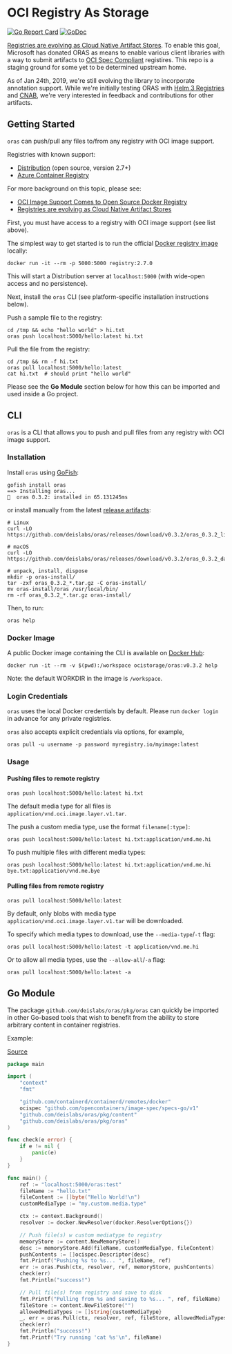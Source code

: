 # OCI Registry As Storage
[![Go Report Card](https://goreportcard.com/badge/github.com/deislabs/oras)](https://goreportcard.com/report/github.com/deislabs/oras)
[![GoDoc](https://godoc.org/github.com/deislabs/oras?status.svg)](https://godoc.org/github.com/deislabs/oras)

[Registries are evolving as Cloud Native Artifact Stores](https://stevelasker.blog/2019/01/25/cloud-native-artifact-stores-evolve-from-container-registries/). To enable this goal, Microsoft has donated ORAS as means to enable various client libraries with a way to submit artifacts to [OCI Spec Compliant](https://github.com/opencontainers/image-spec) registires. This repo is a staging ground for some yet to be determined upstream home. 

As of Jan 24th, 2019, we're still evolving the library to incorporate annotation support. While we're initially testing ORAS with [Helm 3 Registries](https://github.com/helm/community/blob/3689b3202e35361274241dc4ec188e1e6f1a2e53/proposals/helm-repo-container-registry-convergence/readme.md) and [CNAB](https://cnab.io), we're very interested in feedback and contributions for other artifacts. 


## Getting Started
`oras` can push/pull any files to/from any registry with OCI image support.

Registries with known support:

- [Distribution](https://github.com/docker/distribution) (open source, version 2.7+)
- [Azure Container Registry](https://azure.microsoft.com/en-us/services/container-registry/)

For more background on this topic, please see:

- [OCI Image Support Comes to Open Source Docker Registry](https://www.opencontainers.org/blog/2018/10/11/oci-image-support-comes-to-open-source-docker-registry)
- [Registries are evolving as Cloud Native Artifact Stores](https://stevelasker.blog/2019/01/25/cloud-native-artifact-stores-evolve-from-container-registries/)


First, you must have access to a registry with OCI image support (see list above).

The simplest way to get started is to run the official
[Docker registry image](https://hub.docker.com/_/registry) locally:

```
docker run -it --rm -p 5000:5000 registry:2.7.0
```

This will start a Distribution server at `localhost:5000`
(with wide-open access and no persistence).

Next, install the `oras` CLI (see platform-specific installation instructions below).

Push a sample file to the registry:

```
cd /tmp && echo "hello world" > hi.txt
oras push localhost:5000/hello:latest hi.txt
```

Pull the file from the registry:
```
cd /tmp && rm -f hi.txt
oras pull localhost:5000/hello:latest
cat hi.txt  # should print "hello world"
```

Please see the **Go Module** section below for how this can be imported and used
inside a Go project.

## CLI

`oras` is a CLI that allows you to push and pull files from
any registry with OCI image support.


### Installation

Install `oras` using [GoFish](https://gofi.sh/):
```
gofish install oras
==> Installing oras...
🐠  oras 0.3.2: installed in 65.131245ms
```

or install manually from the latest [release artifacts](https://github.com/deislabs/oras/releases):
```
# Linux
curl -LO https://github.com/deislabs/oras/releases/download/v0.3.2/oras_0.3.2_linux_amd64.tar.gz

# macOS
curl -LO https://github.com/deislabs/oras/releases/download/v0.3.2/oras_0.3.2_darwin_amd64.tar.gz

# unpack, install, dispose
mkdir -p oras-install/
tar -zxf oras_0.3.2_*.tar.gz -C oras-install/
mv oras-install/oras /usr/local/bin/
rm -rf oras_0.3.2_*.tar.gz oras-install/
```

Then, to run:

```
oras help
```

### Docker Image 

A public Docker image containing the CLI is available on [Docker Hub](https://hub.docker.com/r/ocistorage/oras):

```
docker run -it --rm -v $(pwd):/workspace ocistorage/oras:v0.3.2 help
```

Note: the default WORKDIR  in the image is `/workspace`.


### Login Credentials
`oras` uses the local Docker credentials by default. Please run `docker login` in advance for any private registries.

`oras` also accepts explicit credentials via options, for example,
```
oras pull -u username -p password myregistry.io/myimage:latest
```

### Usage

#### Pushing files to remote registry
```
oras push localhost:5000/hello:latest hi.txt
```

The default media type for all files is `application/vnd.oci.image.layer.v1.tar`.

The push a custom media type, use the format `filename[:type]`:
```
oras push localhost:5000/hello:latest hi.txt:application/vnd.me.hi
```

To push multiple files with different media types:
```
oras push localhost:5000/hello:latest hi.txt:application/vnd.me.hi bye.txt:application/vnd.me.bye
```

#### Pulling files from remote registry
```
oras pull localhost:5000/hello:latest
```

By default, only blobs with media type `application/vnd.oci.image.layer.v1.tar` will be downloaded.

To specify which media types to download, use the `--media-type`/`-t` flag:
```
oras pull localhost:5000/hello:latest -t application/vnd.me.hi
```

Or to allow all media types, use the `--allow-all`/`-a` flag:
```
oras pull localhost:5000/hello:latest -a
```

## Go Module

The package `github.com/deislabs/oras/pkg/oras` can quickly be imported in other Go-based tools that
wish to benefit from the ability to store arbitrary content in container registries.

Example:

[Source](examples/simple_push_pull.go)

```go
package main

import (
	"context"
	"fmt"

	"github.com/containerd/containerd/remotes/docker"
	ocispec "github.com/opencontainers/image-spec/specs-go/v1"
	"github.com/deislabs/oras/pkg/content"
	"github.com/deislabs/oras/pkg/oras"
)

func check(e error) {
	if e != nil {
		panic(e)
	}
}

func main() {
	ref := "localhost:5000/oras:test"
	fileName := "hello.txt"
	fileContent := []byte("Hello World!\n")
	customMediaType := "my.custom.media.type"

	ctx := context.Background()
	resolver := docker.NewResolver(docker.ResolverOptions{})

	// Push file(s) w custom mediatype to registry
	memoryStore := content.NewMemoryStore()
	desc := memoryStore.Add(fileName, customMediaType, fileContent)
	pushContents := []ocispec.Descriptor{desc}
	fmt.Printf("Pushing %s to %s... ", fileName, ref)
	err := oras.Push(ctx, resolver, ref, memoryStore, pushContents)
	check(err)
	fmt.Println("success!")

	// Pull file(s) from registry and save to disk
	fmt.Printf("Pulling from %s and saving to %s... ", ref, fileName)
	fileStore := content.NewFileStore("")
	allowedMediaTypes := []string{customMediaType}
	_, err = oras.Pull(ctx, resolver, ref, fileStore, allowedMediaTypes...)
	check(err)
	fmt.Println("success!")
	fmt.Printf("Try running 'cat %s'\n", fileName)
}
```
